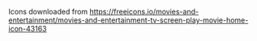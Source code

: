 Icons downloaded from https://freeicons.io/movies-and-entertainment/movies-and-entertainment-tv-screen-play-movie-home-icon-43163
